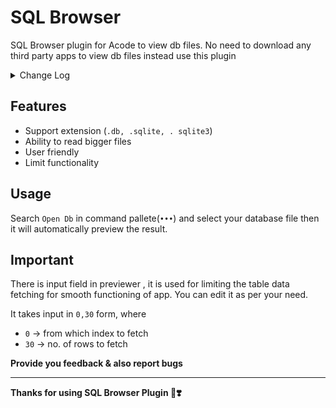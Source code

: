 # SQL Browser

SQL Browser plugin for Acode to view db files.
No need to download any third party apps to view db files instead
use this plugin

<details>
    <summary>Change Log</summary>
    <code><strong>v1.0.1</strong></code>
    <ul>
        <li>Change opening db file system</li>
        <li>Fix bug</li>
    </ul>
</details>

## Features
- Support extension (`.db, .sqlite, . sqlite3`)
- Ability to read bigger files
- User friendly
- Limit functionality

## Usage
Search `Open Db` in command pallete(`•••`) and select your database file
then it will automatically preview the result.

## Important

There is input field in previewer , it is used for limiting
the table data fetching for smooth functioning of app. You can edit it
as per your need. 

It takes input in `0,30` form, where 
- `0` -> from which index to fetch
- `30` -> no. of rows to fetch

**Provide you feedback & also report bugs**

---

**Thanks for using SQL Browser Plugin 🎉❣️**
